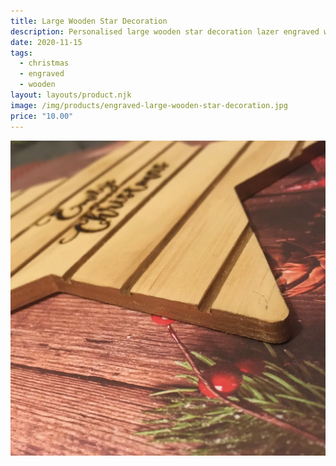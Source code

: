 ```yaml
---
title: Large Wooden Star Decoration
description: Personalised large wooden star decoration lazer engraved with your message or name
date: 2020-11-15
tags:
  - christmas
  - engraved
  - wooden
layout: layouts/product.njk
image: /img/products/engraved-large-wooden-star-decoration.jpg
price: "10.00"
---
```



![](/img/products/engraved-large-wooden-star-decoration-zoom.jpg)
